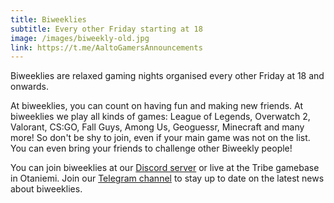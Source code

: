 ```yaml
---
title: Biweeklies
subtitle: Every other Friday starting at 18
image: /images/biweekly-old.jpg
link: https://t.me/AaltoGamersAnnouncements
---
```


Biweeklies are relaxed gaming nights organised every other Friday at 18 and onwards.

At biweeklies, you can count on having fun and making new friends.
At biweeklies we play all kinds of games: League of Legends, Overwatch 2, Valorant, CS:GO, Fall Guys, Among Us, Geoguessr, Minecraft and many more!
So don't be shy to join, even if your main game was not on the list. You can even bring your friends to challenge other Biweekly people!

You can join biweeklies at our [Discord server](https://discord.com/invite/Ew7nGQqHgc) or live at the Tribe gamebase in Otaniemi. Join our [Telegram channel](https://t.me/AaltoGamersAnnouncements) to stay up to date on the latest news about biweeklies.
